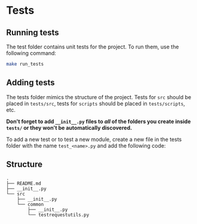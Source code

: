 # Tests

## Running tests

The test folder contains unit tests for the project. To run them, use the following command:
```bash
make run_tests
```

## Adding tests

The tests folder mimics the structure of the project.
Tests for `src` should be placed in `tests/src`, tests for `scripts` should be placed in `tests/scripts`, etc. 

**Don't forget to add `__init__.py` files to *all* of the folders you create inside `tests/` or they won't be automatically discovered.**

To add a new test or to test a new module, create a new file in the tests folder with the name `test_<name>.py` and add the following code:

## Structure

```
.
├── README.md
├── __init__.py
└── src
    ├── __init__.py
    └── common
        ├── __init__.py
        └── testrequestutils.py
```
